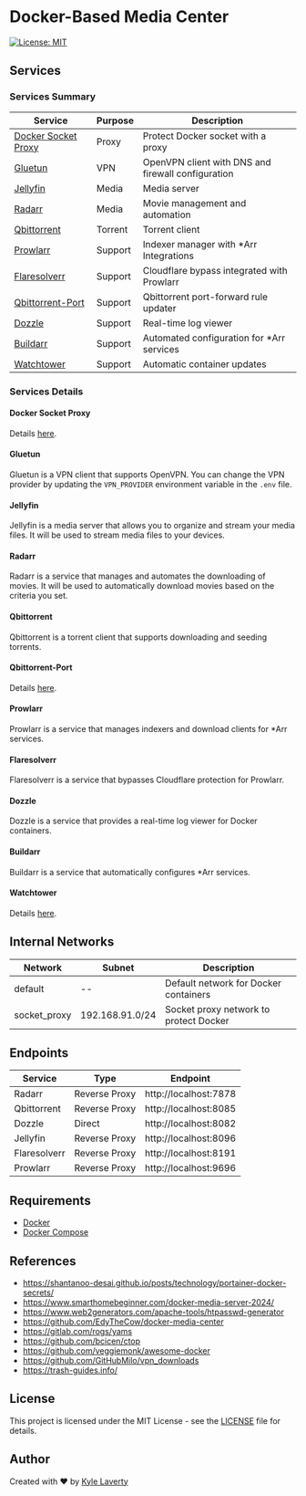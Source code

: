 # Docker-Based Media Center

[![License: MIT](https://img.shields.io/badge/License-MIT-yellow.svg)](https://github.com/kylelaverty/docker-media-center/blob/main/LICENSE)

## Services

### Services Summary

| Service                                                                        | Purpose | Description                                        |
| ------------------------------------------------------------------------------ | ------- | -------------------------------------------------- |
| [Docker Socket Proxy](https://docs.linuxserver.io/images/docker-socket-proxy/) | Proxy   | Protect Docker socket with a proxy                 |
| [Gluetun](https://github.com/qdm12/gluetun)                                    | VPN     | OpenVPN client with DNS and firewall configuration |
| [Jellyfin](https://jellyfin.org/)                                              | Media   | Media server                                       |
| [Radarr](https://radarr.video/)                                                | Media   | Movie management and automation                    |
| [Qbittorrent](https://www.qbittorrent.org/)                                    | Torrent | Torrent client                                     |
| [Prowlarr](https://prowlarr.com/)                                              | Support | Indexer manager with \*Arr Integrations            |
| [Flaresolverr](https://github.com/FlareSolverr/FlareSolverr)                   | Support | Cloudflare bypass integrated with Prowlarr         |
| [Qbittorrent-Port](https://github.com/tcj-one/qbittorrent-port-forward-file)   | Support | Qbittorrent port-forward rule updater              |
| [Dozzle](https://dozzle.dev/)                                                  | Support | Real-time log viewer                               |
| [Buildarr](https://buildarr.github.io/)                                        | Support | Automated configuration for \*Arr services         |
| [Watchtower](https://containrrr.dev/watchtower/)                               | Support | Automatic container updates                        |

### Services Details

#### Docker Socket Proxy

Details [here](./compose/services/socket-proxy/readme.md).

#### Gluetun

Gluetun is a VPN client that supports OpenVPN. You can change the VPN provider by updating the `VPN_PROVIDER` environment variable in the `.env` file.

#### Jellyfin

Jellyfin is a media server that allows you to organize and stream your media files. It will be used to stream media files to your devices.

#### Radarr

Radarr is a service that manages and automates the downloading of movies. It will be used to automatically download movies based on the criteria you set.


#### Qbittorrent

Qbittorrent is a torrent client that supports downloading and seeding torrents.

#### Qbittorrent-Port

Details [here](./compose/services/qbittorrent-port/readme.md).

#### Prowlarr

Prowlarr is a service that manages indexers and download clients for \*Arr services.

#### Flaresolverr

Flaresolverr is a service that bypasses Cloudflare protection for Prowlarr.

#### Dozzle

Dozzle is a service that provides a real-time log viewer for Docker containers.

#### Buildarr

Buildarr is a service that automatically configures \*Arr services.

#### Watchtower

Details [here](./compose/services/watchtower/readme.md).

## Internal Networks

| Network      | Subnet          | Description                            |
| ------------ | --------------- | -------------------------------------- |
| default      | --              | Default network for Docker containers  |
| socket_proxy | 192.168.91.0/24 | Socket proxy network to protect Docker |

## Endpoints

| Service      | Type          | Endpoint              |
| ------------ | ------------- | --------------------- |
| Radarr       | Reverse Proxy | http://localhost:7878 |
| Qbittorrent  | Reverse Proxy | http://localhost:8085 |
| Dozzle       | Direct        | http://localhost:8082 |
| Jellyfin     | Reverse Proxy | http://localhost:8096 |
| Flaresolverr | Reverse Proxy | http://localhost:8191 |
| Prowlarr     | Reverse Proxy | http://localhost:9696 |

## Requirements

- [Docker](https://docs.docker.com/engine/install/)
- [Docker Compose](https://docs.docker.com/compose/install/)

## References

- https://shantanoo-desai.github.io/posts/technology/portainer-docker-secrets/
- https://www.smarthomebeginner.com/docker-media-server-2024/
- https://www.web2generators.com/apache-tools/htpasswd-generator
- https://github.com/EdyTheCow/docker-media-center
- https://gitlab.com/rogs/yams
- https://github.com/bcicen/ctop
- https://github.com/veggiemonk/awesome-docker
- https://github.com/GitHubMilo/vpn_downloads
- https://trash-guides.info/

## License

This project is licensed under the MIT License - see the [LICENSE](LICENSE) file for details.

## Author

Created with :heart: by [Kyle Laverty](https://github.com/kylelaverty)
